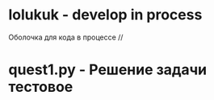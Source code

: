 # lolukuk - develop in process
Оболочка для кода в процессе //

# quest1.py - Решение задачи тестовое
